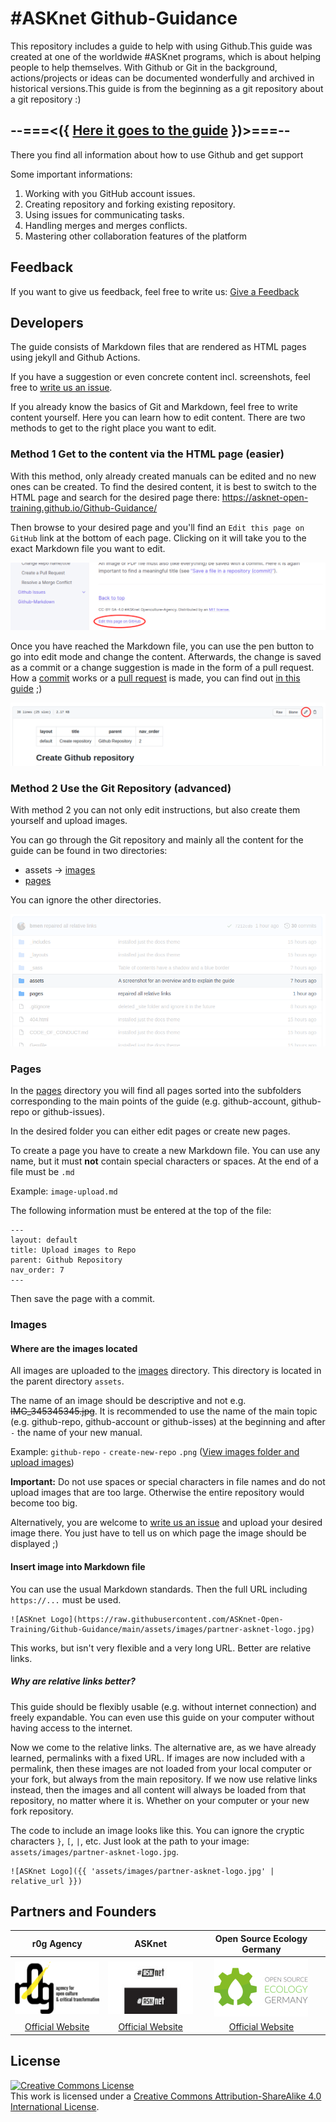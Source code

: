 # #ASKnet Github-Guidance

This repository includes a guide to help with using Github.This guide was created at one of the worldwide #ASKnet programs, which is about helping people to help themselves.  With Github or Git in the background, actions/projects or ideas can be documented wonderfully and archived in historical versions.This guide is from the beginning as a git repository about a git repository :)

## --===<({   [Here it goes to the guide](https://asknet-open-training.github.io/Github-Guidance)   })>===--

There you find all information about how to use Github and get support

Some important informations:
1. Working with you GitHub account issues.
2. Creating repository and forking existing repository.
3. Using issues for communicating tasks.
4. Handling merges and merges conflicts.
5. Mastering other collaboration features of the platform

## Feedback

If you want to give us feedback, feel free to write us: [Give a Feedback](https://github.com/ASKnet-Open-Training/Github-Guidance/issues/new)

## Developers

The guide consists of Markdown files that are rendered as HTML pages using jekyll and Github Actions.

If you have a suggestion or even concrete content incl. screenshots, feel free to [write us an issue](https://github.com/ASKnet-Open-Training/Github-Guidance/issues/new).

If you already know the basics of Git and Markdown, feel free to write content yourself. Here you can learn how to edit content. There are two methods to get to the right place you want to edit.

### Method 1 Get to the content via the HTML page (easier)

With this method, only already created manuals can be edited and no new ones can be created. To find the desired content, it is best to switch to the HTML page and search for the desired page there: https://asknet-open-training.github.io/Github-Guidance/

Then browse to your desired page and you'll find an `Edit this page on GitHub` link at the bottom of each page. Clicking on it will take you to the exact Markdown file you want to edit.

![Edit this page](assets/images/readme-edit-this-page.png)

Once you have reached the Markdown file, you can use the pen button to go into edit mode and change the content. Afterwards, the change is saved as a commit or a change suggestion is made in the form of a pull request. How a [commit](https://asknet-open-training.github.io/Github-Guidance/pages/github-repo/file-save/) works or a [pull request](https://asknet-open-training.github.io/Github-Guidance/pages/github-repo/pull-request-create/) is made, you can find out [in this guide](https://asknet-open-training.github.io/Github-Guidance/) ;)

![Edit file.png](assets/images/readme-edit-file.png)

### Method 2 Use the Git Repository (advanced)

With method 2 you can not only edit instructions, but also create them yourself and upload images.

You can go through the Git repository and mainly all the content for the guide can be found in two directories:

- assets -> [images](https://github.com/ASKnet-Open-Training/Github-Guidance/tree/main/assets/images)
- [pages](https://github.com/ASKnet-Open-Training/Github-Guidance/tree/main/pages)

You can ignore the other directories.

![Folders for the guide](assets/images/readme-folders-for-the-guide.png)

### Pages

In the [pages](https://github.com/ASKnet-Open-Training/Github-Guidance/tree/main/pages) directory you will find all pages sorted into the subfolders corresponding to the main points of the guide (e.g. github-account, github-repo or github-issues).

In the desired folder you can either edit pages or create new pages.

To create a page you have to create a new Markdown file. You can use any name, but it must **not** contain special characters or spaces. At the end of a file must be `.md`

Example: `image-upload.md`

The following information must be entered at the top of the file:

```
---
layout: default
title: Upload images to Repo
parent: Github Repository
nav_order: 7
---
```

Then save the page with a commit.

### Images

#### Where are the images located

All images are uploaded to the [images](https://github.com/ASKnet-Open-Training/Github-Guidance/tree/main/assets/images) directory. This directory is located in the parent directory `assets`. 

The name of an image should be descriptive and not e.g. ~~IMG_345345345.jpg~~. It is recommended to use the name of the main topic (e.g. github-repo, github-account or github-isses) at the beginning and after `-` the name of your new manual.

Example: `github-repo` `-` `create-new-repo` `.png` ([View images folder and upload images](https://github.com/ASKnet-Open-Training/Github-Guidance/tree/main/assets/images))

**Important:** Do not use spaces or special characters in file names and do not upload images that are too large. Otherwise the entire repository would become too big.

Alternatively, you are welcome to [write us an issue](https://github.com/ASKnet-Open-Training/Github-Guidance/issues/new) and upload your desired image there. You just have to tell us on which page the image should be displayed ;)

#### Insert image into Markdown file

You can use the usual Markdown standards. Then the full URL including `https://...` must be used.

```
![ASKnet Logo](https://raw.githubusercontent.com/ASKnet-Open-Training/Github-Guidance/main/assets/images/partner-asknet-logo.jpg)
```

This works, but isn't very flexible and a very long URL. Better are relative links.

##### Why are relative links better?

This guide should be flexibly usable (e.g. without internet connection) and freely expandable. You can even use this guide on your computer without having access to the internet.

Now we come to the relative links. The alternative are, as we have already learned, permalinks with a fixed URL. If images are now included with a permalink, then these images are not loaded from your local computer or your fork, but always from the main repository. If we now use relative links instead, then the images and all content will always be loaded from that repository, no matter where it is. Whether on your computer or your new fork repository.

The code to include an image looks like this. You can ignore the cryptic characters `}`, `[`, `|`, etc. Just look at the path to your image: `assets/images/partner-asknet-logo.jpg`.

```
![ASKnet Logo]({{ 'assets/images/partner-asknet-logo.jpg' | relative_url }})
```

## Partners and Founders

| r0g Agency | ASKnet | Open Source Ecology Germany |
| :--------: | :----: | :-------------------------: |
|[![r0g Logo](assets/images/partner-r0g-logo.png)](https://openculture.agency/)|[![#ASKnet Logo](assets/images/partner-asknet-logo.jpg)](https://github.com/ASKnet-Open-Training)| [![#ASKnet Logo](assets/images/partner-oseg-logo.png)](https://opensourceecology.de/) |
| [Official Website](https://openculture.agency/) | [Official Website](https://github.com/ASKnet-Open-Training) | [Official Website](https://opensourceecology.de/) |

## License

<a rel="license" href="http://creativecommons.org/licenses/by-sa/4.0/"><img alt="Creative Commons License" style="border-width:0" src="https://i.creativecommons.org/l/by-sa/4.0/88x31.png" /></a><br />This work is licensed under a <a rel="license" href="http://creativecommons.org/licenses/by-sa/4.0/">Creative Commons Attribution-ShareAlike 4.0 International License</a>.